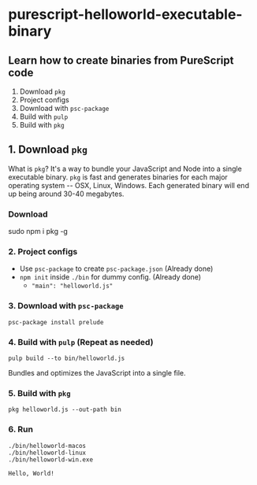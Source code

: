 # purescript-helloworld-executable-binary

## Learn how to create binaries from PureScript code

1. Download `pkg`
2. Project configs
3. Download with `psc-package`
4. Build with `pulp`
5. Build with `pkg`

## 1. Download `pkg`

What is `pkg`?
It's a way to bundle your JavaScript and Node into a single executable binary.
`pkg` is fast and generates binaries for each major operating system -- OSX, Linux, Windows.
Each generated binary will end up being around 30-40 megabytes.

### Download

sudo npm i pkg -g

### 2. Project configs

* Use `psc-package` to create `psc-package.json` (Already done)
* `npm init` inside `./bin` for dummy config.  (Already done)
   * ``"main": "helloworld.js"``

### 3. Download with `psc-package`

```shell
psc-package install prelude
```

### 4. Build with `pulp` (Repeat as needed)

`pulp build --to bin/helloworld.js`

Bundles and optimizes the JavaScript into a single file.


### 5. Build with `pkg`

```shell
pkg helloworld.js --out-path bin
```

### 6. Run

```shell
./bin/helloworld-macos
./bin/helloworld-linux
./bin/helloworld-win.exe
```

```shell
Hello, World!
```
